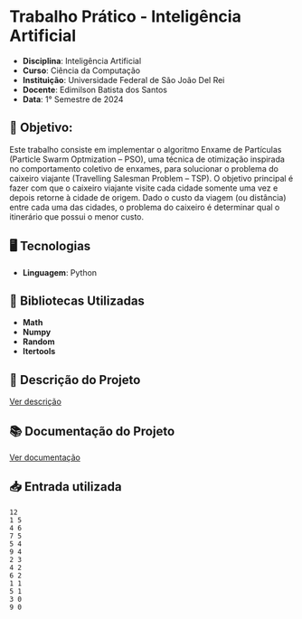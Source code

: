 # Trabalho Prático - Inteligência Artificial

- **Disciplina**: Inteligência Artificial
- **Curso**: Ciência da Computação
- **Instituição**: Universidade Federal de São João Del Rei
- **Docente**: Edimilson Batista dos Santos
- **Data**: 1° Semestre de 2024

## 📖 Objetivo:

Este trabalho consiste em implementar o algoritmo Enxame de Partículas (Particle Swarm
Optmization – PSO), uma técnica de otimização inspirada no comportamento coletivo de enxames, para solucionar o problema do caixeiro viajante (Travelling Salesman Problem – TSP).
O objetivo principal é fazer com que o caixeiro viajante visite cada cidade somente uma vez e depois retorne à cidade de origem. Dado o custo da viagem (ou
distância) entre cada uma das cidades, o problema do caixeiro é determinar qual o itinerário que possui o menor custo. 

## 🖥️ Tecnologias

- **Linguagem**: Python

## 🧠 Bibliotecas Utilizadas

- **Math**
- **Numpy**
- **Random**
- **Itertools**

## 📝​ Descrição do Projeto

[Ver descrição](./descricao.pdf)

## 📚 Documentação do Projeto

[Ver documentação](./artigo.pdf)

## 📥 Entrada utilizada

```
12
1 5
4 6
7 5
5 4
9 4
2 3
4 2
6 2
1 1
5 1
3 0
9 0
````

